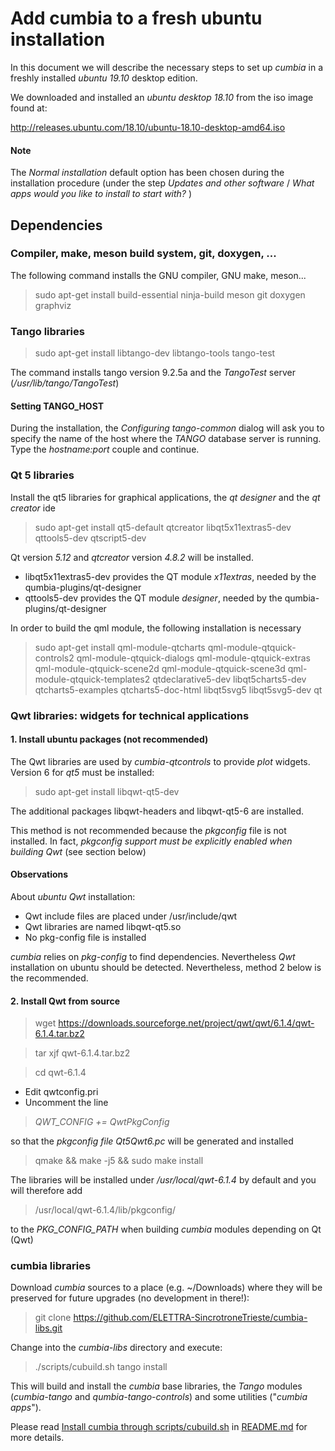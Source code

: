 # Add cumbia to a fresh ubuntu installation

In this document we will describe the necessary steps to set up *cumbia* in a freshly installed *ubuntu 19.10* desktop edition.

We downloaded and installed an *ubuntu desktop 18.10* from the iso image found at:

http://releases.ubuntu.com/18.10/ubuntu-18.10-desktop-amd64.iso

#### Note
The *Normal installation* default option has been chosen during the installation procedure
(under the step *Updates and other software* / *What apps would you like to install to start with?* )

## Dependencies

### Compiler, make, meson build system, git, doxygen, ... 

The following command installs the GNU compiler, GNU make, meson...

> sudo apt-get install  build-essential  ninja-build  meson  git  doxygen graphviz

### Tango libraries

> sudo apt-get install libtango-dev libtango-tools tango-test

The command installs tango version 9.2.5a and the *TangoTest* server (*/usr/lib/tango/TangoTest*)

#### Setting TANGO_HOST
During the installation, the *Configuring tango-common* dialog will ask you to specify the name of the host where the *TANGO* database server is running.
Type the *hostname:port* couple and continue.

### Qt 5 libraries

Install the qt5 libraries for graphical applications, the *qt designer* and the *qt creator* ide

> sudo apt-get install qt5-default qtcreator libqt5x11extras5-dev qttools5-dev qtscript5-dev

Qt version *5.12* and *qtcreator* version *4.8.2* will be installed.

- libqt5x11extras5-dev provides the QT module *x11extras*, needed by the qumbia-plugins/qt-designer
- qttools5-dev provides the QT module *designer*, needed by the qumbia-plugins/qt-designer

In order to build the qml module, the following installation is necessary

> sudo apt-get install qml-module-qtcharts qml-module-qtquick-controls2 qml-module-qtquick-dialogs qml-module-qtquick-extras qml-module-qtquick-scene2d qml-module-qtquick-scene3d qml-module-qtquick-templates2  qtdeclarative5-dev libqt5charts5-dev qtcharts5-examples qtcharts5-doc-html libqt5svg5  libqt5svg5-dev qt

### Qwt libraries: widgets for technical applications

#### 1. Install ubuntu packages (not recommended)

The Qwt libraries are used by *cumbia-qtcontrols* to provide *plot* widgets. Version 6 for *qt5* must be installed:

> sudo apt-get install libqwt-qt5-dev

The additional packages libqwt-headers and libqwt-qt5-6 are installed.

This method is not recommended because the *pkgconfig* file is not installed. 
In fact, *pkgconfig support must be explicitly enabled when building Qwt* (see section below)


#### Observations 

About *ubuntu Qwt* installation:

- Qwt include files are placed under /usr/include/qwt
- Qwt libraries are named libqwt-qt5.so
- No pkg-config file is installed

*cumbia* relies on *pkg-config* to find dependencies. Nevertheless *Qwt* installation on ubuntu should be detected.
Nevertheless, method 2 below is the recommended.

#### 2. Install Qwt from source

> wget https://downloads.sourceforge.net/project/qwt/qwt/6.1.4/qwt-6.1.4.tar.bz2

> tar xjf qwt-6.1.4.tar.bz2

> cd qwt-6.1.4

- Edit qwtconfig.pri
- Uncomment the line 

> *QWT_CONFIG     += QwtPkgConfig*

  so that the *pkgconfig file Qt5Qwt6.pc* will be generated and installed
  
> qmake && make -j5 && sudo make install

The libraries will be installed under */usr/local/qwt-6.1.4* by default and you will therefore add

> /usr/local/qwt-6.1.4/lib/pkgconfig/

to the *PKG_CONFIG_PATH* when building *cumbia* modules depending on Qt (Qwt)


### cumbia libraries

Download *cumbia* sources to a place (e.g. ~/Downloads) where they will be preserved for future upgrades (no development in there!):

> git clone  https://github.com/ELETTRA-SincrotroneTrieste/cumbia-libs.git

Change into the *cumbia-libs* directory and execute:

> ./scripts/cubuild.sh  tango install 

This will build and install the *cumbia* base libraries, the *Tango* modules (*cumbia-tango* and *qumbia-tango-controls*) and some 
utilities ("<em>cumbia apps</em>").

Please read <a href="README.md#install-cumbia-through-scriptscubuildsh">Install cumbia through scripts/cubuild.sh</a> 
in <a href="README.md">README.md</a> for more details.






